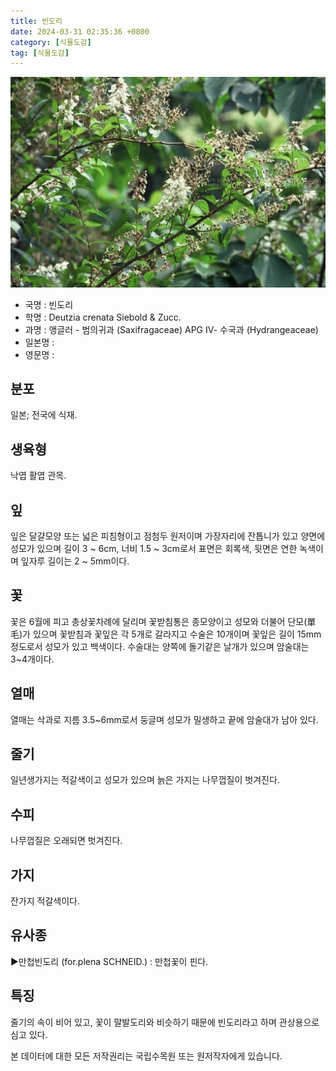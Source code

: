 ```yaml
---
title: 빈도리
date: 2024-03-31 02:35:36 +0800
category: [식물도감]
tag: [식물도감]
---
```




![빈도리](/assets/img/fileUpload/plants/basic/Saxifragaceae/Deutzia/22593/1_th2.JPG)
- 국명 : 빈도리
- 학명 : Deutzia crenata Siebold & Zucc.
- 과명 : 앵글러 - 범의귀과 (Saxifragaceae) APG Ⅳ- 수국과 (Hydrangeaceae)
- 일본명 : 
- 영문명 : 


## 분포
일본; 전국에 식재.
## 생육형
낙엽 활엽 관목.
## 잎
잎은 달걀모양 또는 넓은 피침형이고 점첨두 원저이며 가장자리에 잔톱니가 있고 양면에 성모가 있으며 길이 3 ~ 6cm, 너비 1.5 ~ 3cm로서 표면은 회록색, 뒷면은 연한 녹색이며 잎자루 길이는 2 ~ 5mm이다.
## 꽃
꽃은 6월에 피고 총상꽃차례에 달리며 꽃받침통은 종모양이고 성모와 더불어 단모(單毛)가 있으며 꽃받침과 꽃잎은 각 5개로 갈라지고 수술은 10개이며 꽃잎은 길이 15mm정도로서 성모가 있고 백색이다. 수술대는 양쪽에 돌기같은 날개가 있으며 암술대는 3~4개이다.
## 열매
열매는 삭과로 지름 3.5~6mm로서 둥글며 성모가 밀생하고 끝에 암술대가 남아 있다.
## 줄기
일년생가지는 적갈색이고 성모가 있으며 늙은 가지는 나무껍질이 벗겨진다.
## 수피
나무껍질은 오래되면 벗겨진다.
## 가지
잔가지 적갈색이다.
## 유사종
▶만첩빈도리 (for.plena SCHNEID.) : 만첩꽃이 핀다.
## 특징
줄기의 속이 비어 있고, 꽃이 말발도리와 비슷하기 때문에 빈도리라고 하며 관상용으로 심고 있다.






본 데이터에 대한 모든 저작권리는 국립수목원 또는 원저작자에게 있습니다.

